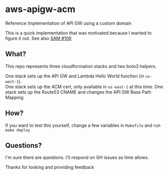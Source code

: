 # aws-apigw-acm
Reference Implementation of API GW using a custom domain

This is a quick implementation that was motivated because I wanted to figure it out. See also [SAM #106](https://github.com/awslabs/serverless-application-model/issues/106)

## What?
This repo represents three cloudformation stacks and two boto3 helpers.

One stack sets up the API GW and Lambda Hello World function (in `us-west-1`).  
One stack sets up the ACM cert, only available in `us-east-1` at this time.
One stack sets up the Route53 CNAME and changes the API GW Base Path Mapping

## How?
If you want to test this yourself, change a few variables in `Makefile` and run `make deploy`

## Questions?
I'm sure there are questions. I'll respond on GH issues as time allows.

Thanks for looking and providing feedback
